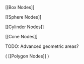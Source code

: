 [[Box Nodes]]

[[Sphere Nodes]]

[[Cylinder Nodes]]

[[Cone Nodes]]

TODO: Advanced geometric areas?

( [[Polygon Nodes]] )